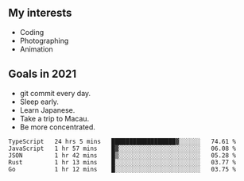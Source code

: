 ## My interests

- Coding
- Photographing
- Animation

## Goals in 2021

- git commit every day.
- Sleep early.
- Learn Japanese.
- Take a trip to Macau.
- Be more concentrated.

<!--START_SECTION:waka-->
```text
TypeScript   24 hrs 5 mins   ██████████████████▓░░░░░░   74.61 % 
JavaScript   1 hr 57 mins    █▓░░░░░░░░░░░░░░░░░░░░░░░   06.08 % 
JSON         1 hr 42 mins    █▒░░░░░░░░░░░░░░░░░░░░░░░   05.28 % 
Rust         1 hr 13 mins    █░░░░░░░░░░░░░░░░░░░░░░░░   03.77 % 
Go           1 hr 12 mins    █░░░░░░░░░░░░░░░░░░░░░░░░   03.75 % 
```
<!--END_SECTION:waka-->
